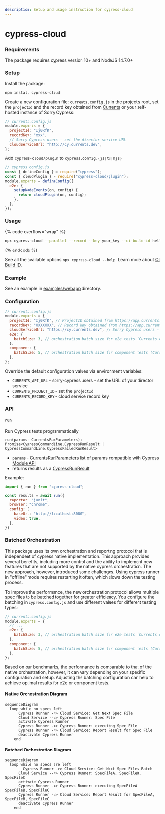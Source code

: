 ```yaml
---
description: Setup and usage instruction for cypress-cloud
---
```


# cypress-cloud

### Requirements

The package requires cypress version 10+ and NodeJS 14.7.0+

### Setup

Install the package:

```sh
npm install cypress-cloud
```

Create a new configuration file: `currents.config.js` in the project’s root, set the `projectId` and the record key obtained from [Currents](https://app.currents.dev/) or your self-hosted instance of Sorry Cypress:

```javascript
// currents.config.js
module.exports = {
  projectId: "Ij0RfK",
  recordKey: "xxx",
  // Sorry Cypress users - set the director service URL
  cloudServiceUrl: "http://cy.currents.dev",
};
```

Add `cypress-cloud/plugin` to `cypress.config.{js|ts|mjs}`

```javascript
// cypress.config.js
const { defineConfig } = require("cypress");
const { cloudPlugin } = require("cypress-cloud/plugin");
module.exports = defineConfig({
  e2e: {
    setupNodeEvents(on, config) {
      return cloudPlugin(on, config);
    },
  },
});
```

### Usage

{% code overflow="wrap" %}
```sh
npx cypress-cloud --parallel --record --key your_key --ci-build-id hello-cypress-cloud
```
{% endcode %}

See all the available options `npx cypress-cloud --help`. Learn more about [CI Build ID](https://currents.dev/readme/guides/cypress-ci-build-id).

### Example

See an example in [examples/webapp](https://github.com/currents-dev/cypress-cloud/blob/main/examples/webapp) directory.

### Configuration

```javascript
// currents.config.js
module.exports = {
  projectId: "Ij0RfK", // ProjectID obtained from https://app.currents.dev or Sorry Cypress
  recordKey: "XXXXXXX", // Record key obtained from https://app.currents.dev, any value for Sorry Cypress
  cloudServiceUrl: "https://cy.currents.dev", // Sorry Cypress users - the director service URL
  e2e: {
    batchSize: 3, // orchestration batch size for e2e tests (Currents only, read below)
  },
  component: {
    batchSize: 5, // orchestration batch size for component tests (Currents only, read below)
  },
};
```

Override the default configuration values via environment variables:

* `CURRENTS_API_URL` - sorry-cypress users - set the URL of your director service
* `CURRENTS_PROJECT_ID` - set the `projectId`
* `CURRENTS_RECORD_KEY` - cloud service record key

### API

#### `run`

Run Cypress tests programmatically

```
run(params: CurrentsRunParameters): Promise<CypressCommandLine.CypressRunResult | CypressCommandLine.CypressFailedRunResult>
```

* `params` - [CurrentsRunParameters](https://github.com/currents-dev/cypress-cloud/blob/main/.github/packages/cypress-cloud/types.ts#L123) list of params compatible with Cypress [Module API](https://docs.cypress.io/guides/guides/module-api)
* returns results as a [CypressRunResult](https://github.com/cypress-io/cypress/blob/19e091d0bc2d1f4e6a6e62d2f81ea6a2f60d531a/cli/types/cypress-npm-api.d.ts#L277)

Example:

```javascript
import { run } from "cypress-cloud";

const results = await run({
  reporter: "junit",
  browser: "chrome",
  config: {
    baseUrl: "http://localhost:8080",
    video: true,
  },
})
```

### Batched Orchestration

This package uses its own orchestration and reporting protocol that is independent of cypress native implementation. This approach provides several benefits, including more control and the ability to implement new features that are not supported by the native cypress orchestration. The new approach, however, introduced some challenges. Using cypress runner in "offline" mode requires restarting it often, which slows down the testing process.&#x20;

To improve the performance, the new orchestration protocol allows multiple spec files to be batched together for greater efficiency. You configure the batching in `cypress.config.js` and use different values for different testing types:

```javascript
// currents.config.js
module.exports = {
  // ...
  e2e: {
    batchSize: 3, // orchestration batch size for e2e tests (Currents only)
  },
  component: {
    batchSize: 5, // orchestration batch size for component tests (Currents only)
  },
};

```

Based on our benchmarks, the performance is comparable to that of the native orchestration, however, it can vary depending on your specific configuration and setup. Adjusting the batching configuration can help to achieve optimal results for e2e or component tests.

#### Native Orchestration Diagram

```mermaid
sequenceDiagram
  loop while no specs left
	  Cypress Runner ->> Cloud Service: Get Next Spec File
	  Cloud Service -->> Cypress Runner: Spec File
	  activate Cypress Runner
	  Cypress Runner ->> Cypress Runner: executing Spec File
	  Cypress Runner ->> Cloud Service: Report Result for Spec File
	  deactivate Cypress Runner 
	end
```

#### Batched Orchestration Diagram

```mermaid
sequenceDiagram
  loop while no specs are left
		Cypress Runner ->> Cloud Service: Get Next Spec Files Batch
	  Cloud Service -->> Cypress Runner: SpecFileA, SpecFileB, SpecFileC
	  activate Cypress Runner
	  Cypress Runner ->> Cypress Runner: executing SpecFileA, SpecFileB, SpecFileC
	  Cypress Runner ->> Cloud Service: Report Result for SpecFileA, SpecFileB, SpecFileC
	  deactivate Cypress Runner 
	end
	 
```

